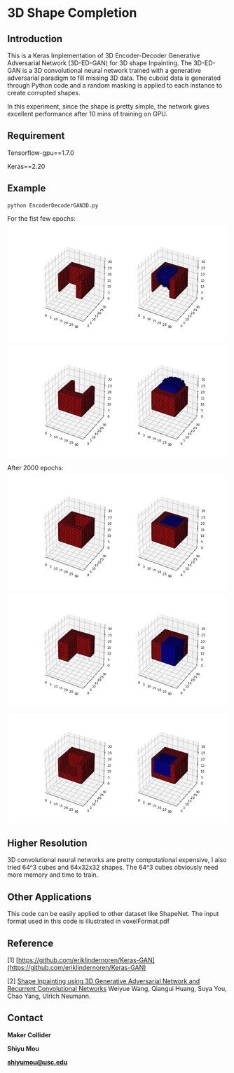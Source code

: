 # 3D Shape Completion 

## Introduction

This is a Keras Implementation of 3D Encoder-Decoder Generative Adversarial Network (3D-ED-GAN) for 3D shape Inpainting. The 3D-ED-GAN is a 3D convolutional neural network trained with a generative adversarial paradigm to fill missing 3D data. The cuboid data is generated through Python code and a random masking is applied to each instance to create corrupted shapes. 

In this experiment, since the shape is pretty simple, the network gives excellent performance after 10 mins of training on GPU.  

## Requirement

Tensorflow-gpu==1.7.0

Keras==2.20

## Example

~~~
python EncoderDecoderGAN3D.py
~~~

For the fist few epochs: 

![](images__32cube/photo_2018-07-06_19-34-57.jpg)


![](images__32cube/photo_2018-07-06_19-35-00.jpg)

After 2000 epochs:

![](images__32cube/photo_2018-07-06_19-34-53.jpg)

![](images__32cube/photo_2018-07-06_19-33-51.jpg)

![](images__32cube/photo_2018-07-06_19-33-26.jpg)

## Higher Resolution

3D convolutional neural networks are pretty computational expensive, I also tried 64^3 cubes and 64x32x32 shapes. The 64^3 cubes obviously need more memory and time to train. 

## Other Applications

This code can be easily applied to other dataset like ShapeNet. The input format used in this code is illustrated in voxelFormat.pdf
## Reference

[1] [https://github.com/eriklindernoren/Keras-GAN](https://github.com/eriklindernoren/Keras-GAN)

[2] [Shape Inpainting using 3D Generative Adversarial Network and Recurrent Convolutional Networks](https://arxiv.org/abs/1711.06375) Weiyue Wang, Qiangui Huang, Suya You, Chao Yang, Ulrich Neumann. 

## Contact 

**Maker Collider**

**Shiyu Mou**

**shiyumou@usc.edu**